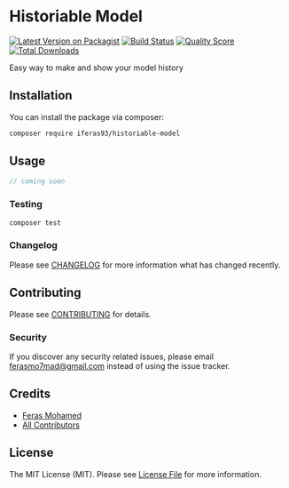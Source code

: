 # Historiable Model

[![Latest Version on Packagist](https://img.shields.io/packagist/v/iferas93/historiable-model.svg?style=flat-square)](https://packagist.org/packages/iferas93/historiable-model)
[![Build Status](https://img.shields.io/travis/iferas93/historiable-model/master.svg?style=flat-square)](https://travis-ci.org/iferas93/historiable-model)
[![Quality Score](https://img.shields.io/scrutinizer/g/iferas93/historiable-model.svg?style=flat-square)](https://scrutinizer-ci.com/g/iferas93/historiable-model)
[![Total Downloads](https://img.shields.io/packagist/dt/iferas93/historiable-model.svg?style=flat-square)](https://packagist.org/packages/iferas93/historiable-model)

Easy way to make and show your model history
 
## Installation

You can install the package via composer:

```bash
composer require iferas93/historiable-model
```

## Usage

``` php
// coming soon
```

### Testing

``` bash
composer test
```

### Changelog

Please see [CHANGELOG](CHANGELOG.md) for more information what has changed recently.

## Contributing

Please see [CONTRIBUTING](CONTRIBUTING.md) for details.

### Security

If you discover any security related issues, please email ferasmo7mad@gmail.com instead of using the issue tracker.

## Credits

- [Feras Mohamed](https://github.com/iferas93)
- [All Contributors](../../contributors)

## License

The MIT License (MIT). Please see [License File](LICENSE.md) for more information.
